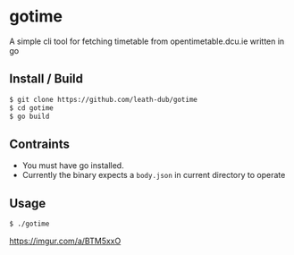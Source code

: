 # gotime
A simple cli tool for fetching timetable from opentimetable.dcu.ie written
in go

## Install / Build
```sh
$ git clone https://github.com/leath-dub/gotime
$ cd gotime
$ go build
```

## Contraints
* You must have go installed.
* Currently the binary expects a ``body.json`` in current directory to operate

## Usage
```sh
$ ./gotime
```
https://imgur.com/a/BTM5xxO
